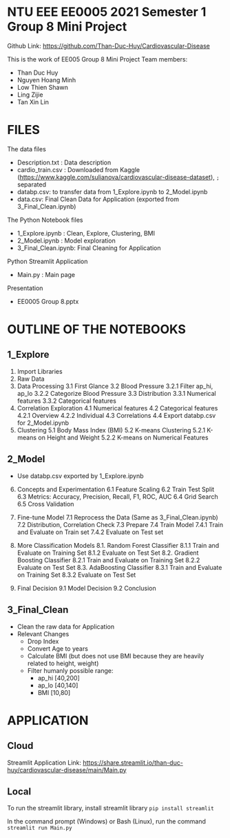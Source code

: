 # NTU EEE EE0005 2021 Semester 1 Group 8 Mini Project
Github Link: https://github.com/Than-Duc-Huy/Cardiovascular-Disease

This is the work of EE005 Group 8 Mini Project
Team members:
- Than Duc Huy
- Nguyen Hoang Minh
- Low Thien Shawn
- Ling Zijie
- Tan Xin Lin


# FILES
The data files
- Description.txt : Data description
- cardio_train.csv : Downloaded from Kaggle (https://www.kaggle.com/sulianova/cardiovascular-disease-dataset), `;` separated
- databp.csv: to transfer data from 1_Explore.ipynb to 2_Model.ipynb
- data.csv: Final Clean Data for Application (exported from 3_Final_Clean.ipynb)


The Python Notebook files
- 1_Explore.ipynb : Clean, Explore, Clustering, BMI
- 2_Model.ipynb : Model exploration
- 3_Final_Clean.ipynb: Final Cleaning for Application

Python Streamlit Application
- Main.py : Main page 

Presentation
- EE0005 Group 8.pptx


# OUTLINE OF THE NOTEBOOKS

## 1_Explore
1. Import Libraries
2. Raw Data
3. Data Processing
	3.1 First Glance
	3.2 Blood Pressure
		3.2.1 Filter ap_hi, ap_lo
		3.2.2 Categorize Blood Pressure
	3.3 Distribution
		3.3.1 Numerical features
		3.3.2 Categorical features
4. Correlation Exploration
	4.1 Numerical features
	4.2 Categorical features
		4.2.1 Overview
		4.2.2 Individual
	4.3 Correlations
	4.4 Export databp.csv for 2_Model.ipynb
5. Clustering
	5.1 Body Mass Index (BMI)
	5.2 K-means Clustering
		5.2.1 K-means on Height and Weight
		5.2.2 K-means on Numerical Features



## 2_Model
- Use databp.csv exported by 1_Explore.ipynb
6. Concepts and Experimentation
	6.1 Feature Scaling
	6.2 Train Test Split
	6.3 Metrics: Accuracy, Precision, Recall, F1, ROC, AUC
	6.4 Grid Search
	6.5 Cross Validation

7. Fine-tune Model
	7.1 Reprocess the Data (Same as 3_Final_Clean.ipynb)
	7.2 Distribution, Correlation Check
	7.3 Prepare
	7.4 Train Model
		7.4.1 Train and Evaluate on Train set
		7.4.2 Evaluate on Test set

8. More Classification Models
	8.1. Random Forest Classifier
		8.1.1 Train and Evaluate on Training Set
		8.1.2 Evaluate on Test Set
	8.2. Gradient Boosting Classifier
		8.2.1 Train and Evaluate on Training Set
		8.2.2 Evaluate on Test Set
	8.3. AdaBoosting Classifier
		8.3.1 Train and Evaluate on Training Set
		8.3.2 Evaluate on Test Set
9. Final Decision
	9.1 Model Decision
	9.2 Conclusion

## 3_Final_Clean
- Clean the raw data for Application
- Relevant Changes
	- Drop Index
	- Convert Age to years
	- Calculate BMI (but does not use BMI because they are heavily related to height, weight)
	- Filter humanly possible range:
		- ap_hi [40,200]
		- ap_lo [40,140]
		- BMI [10,80]



# APPLICATION

## Cloud
Streamlit Application Link: https://share.streamlit.io/than-duc-huy/cardiovascular-disease/main/Main.py


## Local
To run the streamlit library, install streamlit library
`pip install streamlit`

In the command prompt (Windows) or Bash (Linux), run the command
`streamlit run Main.py`


